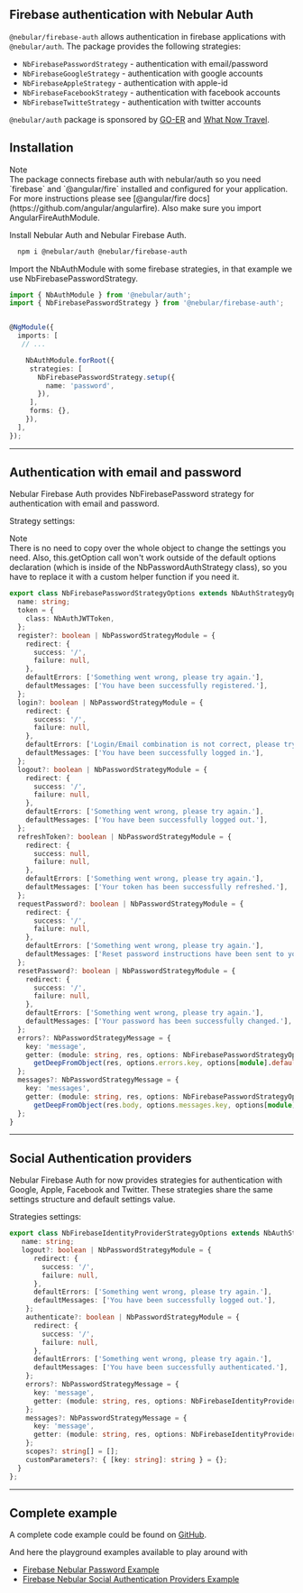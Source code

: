 ## Firebase authentication with Nebular Auth

`@nebular/firebase-auth` allows authentication in firebase applications with `@nebular/auth`.
The package provides the following strategies:

- `NbFirebasePasswordStrategy` - authentication with email/password
- `NbFirebaseGoogleStrategy` - authentication with google accounts
- `NbFirebaseAppleStrategy` - authentication with apple-id
- `NbFirebaseFacebookStrategy` - authentication with facebook accounts
- `NbFirebaseTwitteStrategy` - authentication with twitter accounts

`@nebular/auth` package is sponsored by [GO-ER](https://go-er.com) and [What Now Travel](https://whatnow.travel/).

## Installation

<div class="note note-info">
  <div class="note-title">Note</div>
  <div class="note-body">
   The package connects firebase auth with nebular/auth so you need `firebase` and `@angular/fire` installed
 and configured for your application. For more instructions please see [@angular/fire docs](https://github.com/angular/angularfire).
 Also make sure you import AngularFireAuthModule.
  </div>
</div>

Install Nebular Auth and Nebular Firebase Auth.

```sh
  npm i @nebular/auth @nebular/firebase-auth
```

Import the NbAuthModule with some firebase strategies, in that example we use NbFirebasePasswordStrategy.

```ts
import { NbAuthModule } from '@nebular/auth';
import { NbFirebasePasswordStrategy } from '@nebular/firebase-auth';


@NgModule({
  imports: [
   // ...

    NbAuthModule.forRoot({
     strategies: [
       NbFirebasePasswordStrategy.setup({
         name: 'password',
       }),
     ],
     forms: {},
    }),
  ],
});
```

<hr>

## Authentication with email and password

Nebular Firebase Auth provides NbFirebasePassword strategy for authentication with email and password.

Strategy settings:

 <div class="note note-info">
  <div class="note-title">Note</div>
  <div class="note-body">
    There is no need to copy over the whole object to change the settings you need.
     Also, this.getOption call won't work outside of the default options declaration (which is inside of the NbPasswordAuthStrategy class),
      so you have to replace it with a custom helper function if you need it.
  </div>
</div>

```ts
export class NbFirebasePasswordStrategyOptions extends NbAuthStrategyOptions {
  name: string;
  token = {
    class: NbAuthJWTToken,
  };
  register?: boolean | NbPasswordStrategyModule = {
    redirect: {
      success: '/',
      failure: null,
    },
    defaultErrors: ['Something went wrong, please try again.'],
    defaultMessages: ['You have been successfully registered.'],
  };
  login?: boolean | NbPasswordStrategyModule = {
    redirect: {
      success: '/',
      failure: null,
    },
    defaultErrors: ['Login/Email combination is not correct, please try again.'],
    defaultMessages: ['You have been successfully logged in.'],
  };
  logout?: boolean | NbPasswordStrategyModule = {
    redirect: {
      success: '/',
      failure: null,
    },
    defaultErrors: ['Something went wrong, please try again.'],
    defaultMessages: ['You have been successfully logged out.'],
  };
  refreshToken?: boolean | NbPasswordStrategyModule = {
    redirect: {
      success: null,
      failure: null,
    },
    defaultErrors: ['Something went wrong, please try again.'],
    defaultMessages: ['Your token has been successfully refreshed.'],
  };
  requestPassword?: boolean | NbPasswordStrategyModule = {
    redirect: {
      success: '/',
      failure: null,
    },
    defaultErrors: ['Something went wrong, please try again.'],
    defaultMessages: ['Reset password instructions have been sent to your email.'],
  };
  resetPassword?: boolean | NbPasswordStrategyModule = {
    redirect: {
      success: '/',
      failure: null,
    },
    defaultErrors: ['Something went wrong, please try again.'],
    defaultMessages: ['Your password has been successfully changed.'],
  };
  errors?: NbPasswordStrategyMessage = {
    key: 'message',
    getter: (module: string, res, options: NbFirebasePasswordStrategyOptions) =>
      getDeepFromObject(res, options.errors.key, options[module].defaultErrors),
  };
  messages?: NbPasswordStrategyMessage = {
    key: 'messages',
    getter: (module: string, res, options: NbFirebasePasswordStrategyOptions) =>
      getDeepFromObject(res.body, options.messages.key, options[module].defaultMessages),
  };
}
```

<hr>

## Social Authentication providers

Nebular Firebase Auth for now provides strategies for authentication with Google, Apple, Facebook and Twitter.
These strategies share the same settings structure and default settings value.

Strategies settings:

```ts
export class NbFirebaseIdentityProviderStrategyOptions extends NbAuthStrategyOptions {
   name: string;
   logout?: boolean | NbPasswordStrategyModule = {
      redirect: {
        success: '/',
        failure: null,
      },
      defaultErrors: ['Something went wrong, please try again.'],
      defaultMessages: ['You have been successfully logged out.'],
    };
    authenticate?: boolean | NbPasswordStrategyModule = {
      redirect: {
        success: '/',
        failure: null,
      },
      defaultErrors: ['Something went wrong, please try again.'],
      defaultMessages: ['You have been successfully authenticated.'],
    };
    errors?: NbPasswordStrategyMessage = {
      key: 'message',
      getter: (module: string, res, options: NbFirebaseIdentityProviderStrategyOptions) => options[module].defaultErrors,
    };
    messages?: NbPasswordStrategyMessage = {
      key: 'message',
      getter: (module: string, res, options: NbFirebaseIdentityProviderStrategyOptions) => options[module].defaultMessages,
    };
    scopes?: string[] = [];
    customParameters?: { [key: string]: string } = {};
  }
};
```

<hr>

## Complete example

A complete code example could be found on [GitHub](https://github.com/akveo/nebular/tree/master/src/playground/without-layout/firebase).

And here the playground examples available to play around with

- [Firebase Nebular Password Example](/example/firebase/password-showcase)
- [Firebase Nebular Social Authentication Providers Example](/example/firebase/social-auth-showcase)
